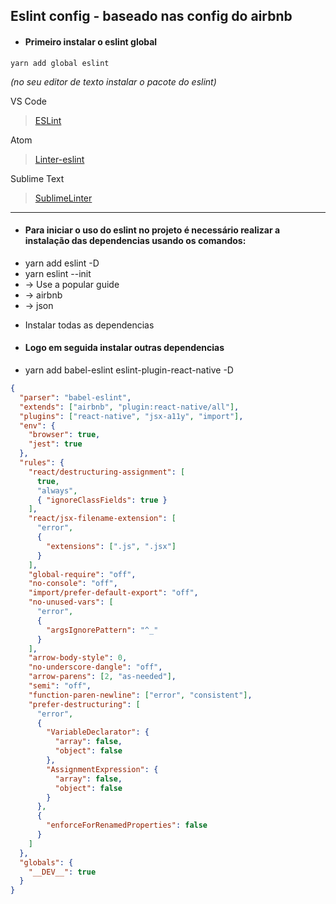 ## Eslint config - baseado nas config do airbnb

- #### Primeiro instalar o eslint global

`yarn add global eslint`

_(no seu editor de texto instalar o pacote do eslint)_

VS Code

> [ESLint](https://marketplace.visualstudio.com/items?itemName=dbaeumer.vscode-eslint 'marketplace visualstudio')

Atom

> [Linter-eslint](https://atom.io/packages/linter-eslint 'marketplace atom')

Sublime Text

> [SublimeLinter](https://packagecontrol.io/packages/SublimeLinter)

---

- #### Para iniciar o uso do eslint no projeto é necessário realizar a instalação das dependencias usando os comandos:

* yarn add eslint -D
* yarn eslint --init
* -> Use a popular guide
* -> airbnb
* -> json

- Instalar todas as dependencias

- #### Logo em seguida instalar outras dependencias
* yarn add babel-eslint eslint-plugin-react-native -D

```json
{
  "parser": "babel-eslint",
  "extends": ["airbnb", "plugin:react-native/all"],
  "plugins": ["react-native", "jsx-a11y", "import"],
  "env": {
    "browser": true,
    "jest": true
  },
  "rules": {
    "react/destructuring-assignment": [
      true,
      "always",
      { "ignoreClassFields": true }
    ],
    "react/jsx-filename-extension": [
      "error",
      {
        "extensions": [".js", ".jsx"]
      }
    ],
    "global-require": "off",
    "no-console": "off",
    "import/prefer-default-export": "off",
    "no-unused-vars": [
      "error",
      {
        "argsIgnorePattern": "^_"
      }
    ],
    "arrow-body-style": 0,
    "no-underscore-dangle": "off",
    "arrow-parens": [2, "as-needed"],
    "semi": "off",
    "function-paren-newline": ["error", "consistent"],
    "prefer-destructuring": [
      "error",
      {
        "VariableDeclarator": {
          "array": false,
          "object": false
        },
        "AssignmentExpression": {
          "array": false,
          "object": false
        }
      },
      {
        "enforceForRenamedProperties": false
      }
    ]
  },
  "globals": {
    "__DEV__": true
  }
}
```
